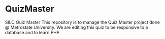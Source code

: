 # QuizMaster
SILC Quiz Master
This repository is to manage the Quiz Master project done @ Metrostate University. We are editing this quiz to be responsive to a database and to learn PHP.

